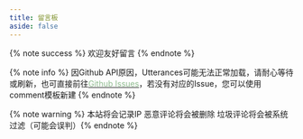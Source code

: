 ```yaml
---
title: 留言板
aside: false
---
```

{% note success %} 欢迎友好留言 {% endnote %}

{% note info %} 因Github API原因，Utterances可能无法正常加载，请耐心等待或刷新，也可直接前往<a href="https://github.com/CCKNBC/ccknbc.github.io/issues/4" rel="noopener" target="_blank"><font color="#8FBC8F">Github Issues</font></a>，若没有对应的Issue，您可以使用comment模板新建 {% endnote %}

{% note warning %} 本站将会记录IP 恶意评论将会被删除 垃圾评论将会被系统过滤（可能会误判）{% endnote %}